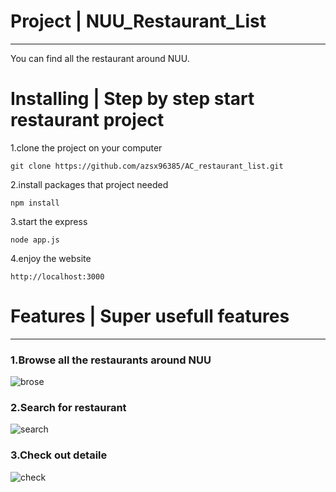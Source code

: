 # Project | NUU_Restaurant_List

---

You can find all the restaurant around NUU.

# Installing | Step by step start restaurant project

1.clone the project on your computer

```
git clone https://github.com/azsx96385/AC_restaurant_list.git
```

2.install packages that project needed

```
npm install
```

3.start the express

```
node app.js
```

4.enjoy the website

```
http://localhost:3000
```

# Features | Super usefull features

---

### 1.Browse all the restaurants around NUU

![brose]()

### 2.Search for restaurant

![search]()

### 3.Check out detaile

![check]()
